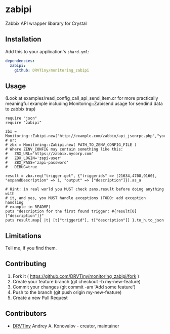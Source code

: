 # zabipi

Zabbix API wrapper libarary for Crystal

## Installation

Add this to your application's `shard.yml`:

```yaml
dependencies:
  zabipi:
    github: DRVTiny/monitoring_zabipi
```

## Usage

(Look at examples/read_config_call_api_send_item.cr for more practically
meaningful example including Monitoring::Zabisend usage for sendind data 
to zabbix trap)

```crystal
require "json"
require "zabipi"

zbx = Monitoring::Zabipi.new("http://example.com/zabbix/api_jsonrpc.php","your_frontend_login","your_frontend_password")
# or:
# zbx = Monitoring::Zabipi.new( PATH_TO_ZENV_CONFIG_FILE )
# Where ZENV_CONFIG may contain something like this:
#   ZBX_URL='https://zabbix.mycorp.com'
#   ZBX_LOGIN='zapi-user'
#   ZBX_PASS='zapi-password'
#   DEBUG=true

result = zbx.req("trigger.get", {"triggerids" => [21634,4708,9160], "expandDescription" => 1, "output" => ["description"]}).as_a

# Hint: in real world you MUST check zans.result before doing anything with
# it, and yes, you MUST handle exceptions (TODO: add exception handling
# example in README)
puts "description for the first found trigger: #{result[0]["description"]}"
puts result.map{ |t| [t["triggerid"], t["description"]] }.to_h.to_json
```

## Limitations

Tell me, if you find them.

## Contributing

1. Fork it ( https://github.com/DRVTiny/monitoring_zabipi/fork )
2. Create your feature branch (git checkout -b my-new-feature)
3. Commit your changes (git commit -am 'Add some feature')
4. Push to the branch (git push origin my-new-feature)
5. Create a new Pull Request

## Contributors

- [DRVTiny](https://github.com/DRVTiny) Andrey A. Konovalov - creator, maintainer
